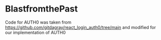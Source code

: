 # BlastfromthePast



Code for AUTH0 was taken from https://github.com/gitdagray/react_login_auth0/tree/main and modified for our implementation of AUTH0
